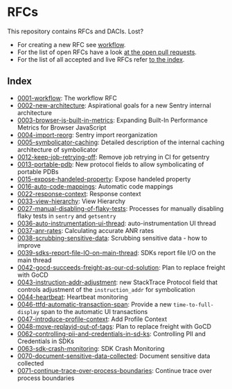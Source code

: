 # RFCs

This repository contains RFCs and DACIs. Lost?

- For creating a new RFC see [workflow](text/0001-workflow.md).
- For the list of open RFCs have a look [at the open pull requests](https://github.com/getsentry/rfcs/pulls).
- For the list of all accepted and live RFCs refer [to the index](#index).

## Index

- [0001-workflow](text/0001-workflow.md): The workflow RFC
- [0002-new-architecture](text/0002-new-architecture.md): Aspirational goals for a new Sentry internal architecture
- [0003-browser-js-built-in-metrics](text/0003-browser-js-built-in-metrics.md): Expanding Built-In Performance Metrics for Browser JavaScript
- [0004-import-reorg](text/0004-import-reorg.md): Sentry import reorganization
- [0005-symbolicator-caching](text/0005-symbolicator-caching.md): Detailed description of the internal caching architecture of symbolicator
- [0012-keep-job-retrying-off](text/0012-keep-job-retrying-off.md): Remove job retrying in CI for getsentry
- [0013-portable-pdb](text/0013-portable-pdb.md): New protocol fields to allow symbolicating of portable PDBs
- [0015-expose-handeled-property](text/0015-expose-handeled-property.md): Expose handeled property
- [0016-auto-code-mappings](text/0016-auto-code-mappings.md): Automatic code mappings
- [0022-response-context](text/0022-response-context.md): Response context
- [0033-view-hierarchy](text/0033-view-hierarchy.md): View Hierarchy
- [0027-manual-disabling-of-flaky-tests](text/0027-manual-disabling-of-flaky-tests.md): Processes for manually disabling flaky tests in `sentry` and `getsentry`
- [0036-auto-instrumentation-ui-thread](text/0036-auto-instrumentation-ui-thread.md): auto-instrumentation UI thread
- [0037-anr-rates](text/0037-anr-rates.md): Calculating accurate ANR rates
- [0038-scrubbing-sensitive-data](text/0038-scrubbing-sensitive-data.md): Scrubbing sensitive data - how to improve
- [0039-sdks-report-file-IO-on-main-thread](text/0039-sdks-report-file-IO-on-main-thread.md): SDKs report file I/O on the main thread
- [0042-gocd-succeeds-freight-as-our-cd-solution](text/0042-gocd-succeeds-freight-as-our-cd-solution.md): Plan to replace freight with GoCD
- [0043-instruction-addr-adjustment](text/0043-instruction-addr-adjustment.md): new StackTrace Protocol field that controls adjustment of the `instruction_addr` for symbolication
- [0044-heartbeat](text/0044-heartbeat.md): Heartbeat monitoring
- [0046-ttfd-automatic-transaction-span](text/0046-ttfd-automatic-transaction-span.md): Provide a new `time-to-full-display` span to the automatic UI transactions
- [0047-introduce-profile-context](text/0047-introduce-profile-context.md): Add Profile Context
- [0048-move-replayid-out-of-tags](text/0048-move-replayid-out-of-tags.md): Plan to replace freight with GoCD
- [0062-controlling-pii-and-credentials-in-sd-ks](text/0062-controlling-pii-and-credentials-in-sd-ks.md): Controlling PII and Credentials in SDKs
- [0063-sdk-crash-monitoring](text/0063-sdk-crash-monitoring.md): SDK Crash Monitoring
- [0070-document-sensitive-data-collected](text/0070-document-sensitive-data-collected.md): Document sensitive data collected
- [0071-continue-trace-over-process-boundaries](text/0071-continue-trace-over-process-boundaries.md): Continue trace over process boundaries
